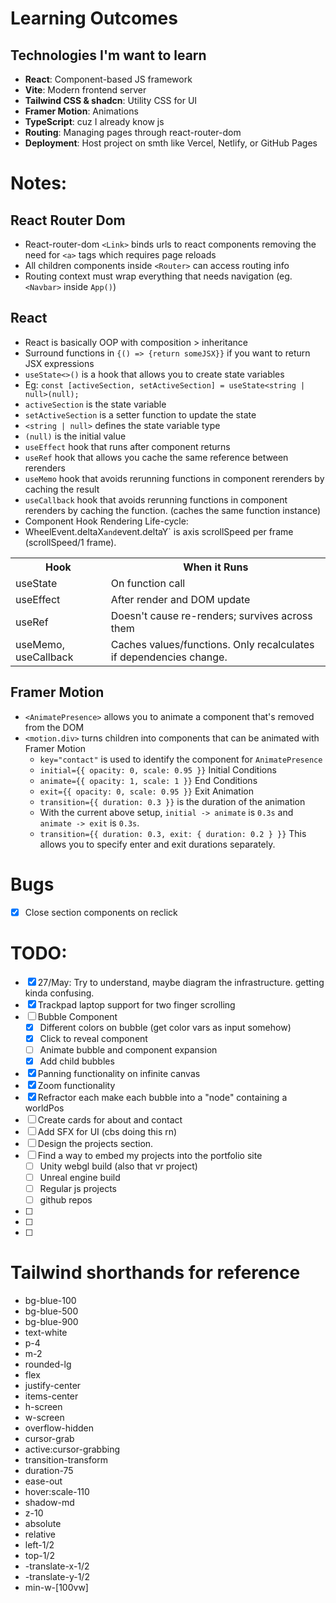 # Learning Outcomes

## Technologies I'm want to learn
- **React**: Component-based JS framework
- **Vite**: Modern frontend server
- **Tailwind CSS & shadcn**: Utility CSS for UI
- **Framer Motion**: Animations
- **TypeScript**: cuz I already know js
- **Routing**: Managing pages through react-router-dom
- **Deployment**: Host project on smth like Vercel, Netlify, or GitHub Pages

# Notes:

## React Router Dom
- React-router-dom `<Link>` binds urls to react components removing the need for `<a>` tags which requires page reloads
- All children components inside `<Router>` can access routing info
- Routing context must wrap everything that needs navigation (eg. `<Navbar>` inside `App()`)

## React
- React is basically OOP with composition > inheritance
- Surround functions in `{() => {return someJSX}}` if you want to return JSX expressions
- `useState<>()` is a hook that allows you to create state variables
 - Eg: `const [activeSection, setActiveSection] = useState<string | null>(null);`
 - `activeSection` is the state variable
 - `setActiveSection` is a setter function to update the state
 - `<string | null>` defines the state variable type
 - `(null)` is the initial value
- `useEffect` hook that runs after component returns
- `useRef` hook that allows you cache the same reference between rerenders
- `useMemo` hook that avoids rerunning functions in component rerenders by caching the result
- `useCallback` hook that avoids rerunning functions in component rerenders by caching the function. (caches the same function instance)
- Component Hook Rendering Life-cycle:
- WheelEvent.deltaX` and `event.deltaY` is axis scrollSpeed per frame (scrollSpeed/1 frame). 

<table>
  <tr>
    <th>Hook</th>
    <th>When it Runs</th>
  </tr>
  <tr>
    <td>useState</td>
    <td>On function call</td>
  </tr>
  <tr>
    <td>useEffect</td>
    <td>After render and DOM update</td>
  </tr>
  <tr>
    <td>useRef</td>
    <td>Doesn't cause re-renders; survives across them</td>
  </tr>
  <tr>
    <td>useMemo, useCallback</td>
    <td>Caches values/functions. Only recalculates if dependencies change.
</td>
  </tr>
</table>

## Framer Motion
- `<AnimatePresence>` allows you to animate a component that's removed from the DOM
- `<motion.div>` turns children into components that can be animated with Framer Motion
  - `key="contact"` is used to identify the component for `AnimatePresence`
  - `initial={{ opacity: 0, scale: 0.95 }}` Initial Conditions
  - `animate={{ opacity: 1, scale: 1 }}` End Conditions
  - `exit={{ opacity: 0, scale: 0.95 }}` Exit Animation
  - `transition={{ duration: 0.3 }}` is the duration of the animation
  - With the current above setup, `initial -> animate` is `0.3s` and `animate -> exit` is `0.3s`.
  - `transition={{ duration: 0.3, exit: { duration: 0.2 } }}` This allows you to specify enter and exit durations separately.

# Bugs
- [x] Close section components on reclick

# TODO:
- [x] 27/May: Try to understand, maybe diagram the infrastructure. getting kinda confusing.
- [x] Trackpad laptop support for two finger scrolling
- [ ] Bubble Component
  - [x] Different colors on bubble (get color vars as input somehow)
  - [x] Click to reveal component
  - [ ] Animate bubble and component expansion
  - [x] Add child bubbles
- [x] Panning functionality on infinite canvas 
- [x] Zoom functionality 
- [x] Refractor each make each bubble into a "node" containing a worldPos
- [ ] Create cards for about and contact
- [ ] Add SFX for UI (cbs doing this rn)
- [ ] Design the projects section.
- [ ] Find a way to embed my projects into the portfolio site
  - [ ] Unity webgl build (also that vr project)
  - [ ] Unreal engine build
  - [ ] Regular js projects
  - [ ] github repos
- [ ] 
- [ ] 
- [ ] 


# Tailwind shorthands for reference
- bg-blue-100 <!-- light version -->
- bg-blue-500 <!-- normal version -->
- bg-blue-900 <!-- dark version -->
- text-white <!-- white text -->
- p-4 <!-- padding 4 -->
- m-2 <!-- margin 2 -->
- rounded-lg <!-- rounded corners -->
- flex <!-- flex container -->
- justify-center <!-- justify content center -->
- items-center <!-- align items center -->
- h-screen <!-- height of screen -->
- w-screen <!-- width of screen -->
- overflow-hidden <!-- overflow hidden -->
- cursor-grab <!-- grab cursor -->
- active:cursor-grabbing <!-- grab cursor when active -->
- transition-transform <!-- transition transform --> 
- duration-75 <!-- duration 75ms -->
- ease-out <!-- ease out -->
- hover:scale-110 <!-- on hover: scale 110% -->
- shadow-md <!-- shadow medium -->
- z-10 <!-- z-index 10 -->
- absolute <!-- absolute positioning -->
- relative <!-- relative positioning -->
- left-1/2 <!-- left 50% -->
- top-1/2 <!-- top 50% -->
- -translate-x-1/2 <!-- translate x -50% -->
- -translate-y-1/2 <!-- translate y -50% -->
- min-w-[100vw] <!-- min width 100vw -->


